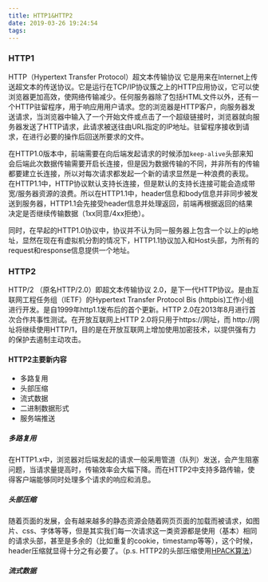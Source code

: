 ```yaml
---
title: HTTP1&HTTP2
date: 2019-03-26 19:24:54
tags:
---
```


### HTTP1

HTTP（Hypertext Transfer Protocol）超文本传输协议
它是用来在Internet上传送超文本的传送协议。它是运行在TCP/IP协议簇之上的HTTP应用协议，它可以使浏览器更加高效，使网络传输减少。任何服务器除了包括HTML文件以外，还有一个HTTP驻留程序，用于响应用用户请求。您的浏览器是HTTP客户，向服务器发送请求，当浏览器中输入了一个开始文件或点击了一个超级链接时，浏览器就向服务器发送了HTTP请求，此请求被送往由URL指定的IP地址。驻留程序接收到请求，在进行必要的操作后回送所要求的文件。

在HTTP1.0版本中，前端需要在向后端发起请求的时候添加`keep-alive`头部来知会后端此次数据传输需要开启长连接，但是因为数据传输的不同，并非所有的传输都要建立长连接，所以对每次请求都发起一个新的请求显然是一种浪费的表现。
在HTTP1.1中，HTTP协议默认支持长连接，但是默认的支持长连接可能会造成带宽/服务器资源的浪费。所以在HTTP1.1中，header信息和body信息并非同步被发送到服务器，HTTP1.1会先接受header信息并处理返回，前端再根据返回的结果决定是否继续传输数据（1xx同意/4xx拒绝）。

同时，在早起的HTTP1.0协议中，协议并不认为同一服务器上包含一个以上的ip地址，显然在现在有虚拟机分割的情况下，HTTP1.1协议加入和Host头部，为所有的request和response信息提供一个地址。


### HTTP2

HTTP/2 （原名HTTP/2.0）即超文本传输协议 2.0，是下一代HTTP协议。是由互联网工程任务组（IETF）的Hypertext Transfer Protocol Bis (httpbis)工作小组进行开发。是自1999年http1.1发布后的首个更新。HTTP 2.0在2013年8月进行首次合作共事性测试。在开放互联网上HTTP 2.0将只用于https://网址，而 http://网址将继续使用HTTP/1，目的是在开放互联网上增加使用加密技术，以提供强有力的保护去遏制主动攻击。

#### HTTP2主要新内容
* 多路复用
* 头部压缩
* 流式数据
* 二进制数据形式
* 服务端推送

##### 多路复用
在HTTP1.x中，浏览器对后端发起的请求一般采用管道（队列）发送，会产生阻塞问题，当请求量提高时，传输效率会大幅下降。而在HTTP2中支持多路传输，使得客户端能够同时处理多个请求的响应和消息。

##### 头部压缩
随着页面的发展，会有越来越多的静态资源会随着网页页面的加载而被请求，如图片、css、字体等等，但是其实我们每一次请求这一类资源都是使用（基本）相同的请求头部，甚至是多余的（比如重复的cookie，timestamp等等），这个时候，header压缩就显得十分之有必要了。（p.s. HTTP2的头部压缩使用[HPACK算法](http://http2.github.io/http2-spec/compression.html)）

##### 流式数据

